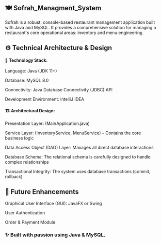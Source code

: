 ## 🍽️ Sofrah_Managment_System

Sofrah is a robust, console-based restaurant management application built with Java and MySQL.
It provides a comprehensive solution for managing a restaurant's core operational areas: inventory and menu engineering.

## ⚙️ Technical Architecture & Design
#### 🧩 Technology Stack:

Language: Java (JDK 11+)

Database: MySQL 8.0

Connectivity: Java Database Connectivity (JDBC) API

Development Environment: IntelliJ IDEA

#### 🏗️ Architectural Design:

Presentation Layer: (MainApplication.java)

Service Layer: (InventoryService, MenuService) – Contains the core business logic

Data Access Object (DAO) Layer: Manages all direct database interactions

Database Schema: The relational schema is carefully designed to handle complex relationships

Transactional Integrity: The system uses database transactions (commit, rollback)

## 🚀 Future Enhancements

Graphical User Interface (GUI): JavaFX or Swing

User Authentication

Order & Payment Module

### ✨ Built with passion using Java & MySQL.
